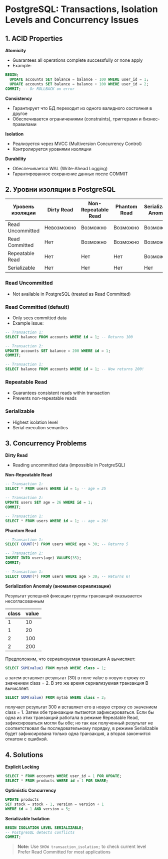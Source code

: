# PostgreSQL: Transactions, Isolation Levels and Concurrency Issues

## 1. ACID Properties

**Atomicity**  
- Guarantees all operations complete successfully or none apply  
- Example:  
```sql  
BEGIN;  
  UPDATE accounts SET balance = balance - 100 WHERE user_id = 1;  
  UPDATE accounts SET balance = balance + 100 WHERE user_id = 2;  
COMMIT; -- Or ROLLBACK on error  
```  

**Consistency**  
- Гарантирует что БД переходит из одного валидного состояния в другое
- Обеспечивается ограничениями (constraints), триггерами и бизнес-правилами 

**Isolation**  
- Реализуется через MVCC (Multiversion Concurrency Control)
- Контролируется уровнями изоляции

**Durability**  
- Обеспечивается WAL (Write-Ahead Logging)
- Гарантированное сохранение данных после COMMIT  

## 2. Уровни изоляции в PostgreSQL

| Уровень изоляции       | Dirty Read | Non-Repeatable Read | Phantom Read | Serialization Anomaly |
|----------------------|------------|----------|----------------|-------|
| Read Uncommitted    | Невозможно     | Возможно  | Возможно        | Возможно |
| Read Committed      | Нет | Возможно | Возможно        | Возможно |
| Repeatable Read     | Нет   | Нет  | Нет       | Возможно |
| Serializable        | Нет | Нет | Нет | Нет |


### Read Uncommitted  
- Not available in PostgreSQL (treated as Read Committed)  

### Read Committed (default)  
- Only sees committed data  
- Example issue:  
```sql  
-- Transaction 1:  
SELECT balance FROM accounts WHERE id = 1; -- Returns 100  

-- Transaction 2:  
UPDATE accounts SET balance = 200 WHERE id = 1;  
COMMIT;  

-- Transaction 1:  
SELECT balance FROM accounts WHERE id = 1; -- Now returns 200!  
```  

### Repeatable Read  
- Guarantees consistent reads within transaction  
- Prevents non-repeatable reads  

### Serializable  
- Highest isolation level  
- Serial execution semantics  

## 3. Concurrency Problems  

**Dirty Read**  
- Reading uncommitted data (impossible in PostgreSQL)  

**Non-Repeatable Read**  
```sql  
-- Transaction 1:  
SELECT * FROM users WHERE id = 1; -- age = 25  

-- Transaction 2:  
UPDATE users SET age = 26 WHERE id = 1;  
COMMIT;  

-- Transaction 1:  
SELECT * FROM users WHERE id = 1; -- age = 26!  
```  

**Phantom Read**  
```sql  
-- Transaction 1:  
SELECT COUNT(*) FROM users WHERE age > 30; -- Returns 5  

-- Transaction 2:  
INSERT INTO users(age) VALUES(35);  
COMMIT;  

-- Transaction 1:  
SELECT COUNT(*) FROM users WHERE age > 30; -- Returns 6!  
```  

**Serialization Anomaly (аномалия сериализации)**

Результат успешной фиксации группы транзакций оказывается несогласованным

| class | value|
|-------|-------|
|    1 |    10 |
|    1 |    20 |
|    2 |   100 |
|     2 |   200 |
Предположим, что сериализуемая транзакция A вычисляет:

```sql 
SELECT SUM(value) FROM mytab WHERE class = 1;
```
а затем вставляет результат (30) в поле value в новую строку со значением class = 2. В это же время сериализуемая транзакция B вычисляет:

```sql 
SELECT SUM(value) FROM mytab WHERE class = 2;
```
получает результат 300 и вставляет его в новую строку со значением class = 1. Затем обе транзакции пытаются зафиксироваться. Если бы одна из этих транзакций работала в режиме Repeatable Read, зафиксироваться могли бы обе; но так как полученный результат не соответствовал бы последовательному порядку, в режиме Serializable будет зафиксирована только одна транзакция, а вторая закончится откатом с ошибкой.


## 4. Solutions  

**Explicit Locking**  
```sql  
SELECT * FROM accounts WHERE user_id = 1 FOR UPDATE;  
SELECT * FROM products WHERE id = 1 FOR SHARE;  
```  

**Optimistic Concurrency**  
```sql  
UPDATE products   
SET stock = stock - 1, version = version + 1   
WHERE id = 1 AND version = 5;  
```  

**Serializable Isolation**  
```sql  
BEGIN ISOLATION LEVEL SERIALIZABLE;  
-- PostgreSQL detects conflicts  
COMMIT;  
```  

> **Note:** Use `SHOW transaction_isolation;` to check current level  
> Prefer Read Committed for most applications  
